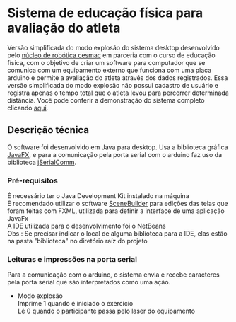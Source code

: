 # Sistema de educação física para avaliação do atleta

Versão simplificada do modo explosão do sistema desktop desenvolvido pelo [núcleo de robótica cesmac](https://www.instagram.com/roboticacesmac/) em parceria com o curso de educação física, com o objetivo de criar um software para computador que se comunica com um equipamento externo que funciona com uma placa arduino e permite a avaliação do atleta através dos dados registrados. Essa versão simplificada do modo explosão não possui cadastro de usuário e registra apenas o tempo total que o atleta levou para percorrer determinada distância. Você pode conferir a demonstração do sistema completo clicando [aqui](https://youtu.be/7EKrd3_x-kU).

## Descrição técnica

O software foi desenvolvido em Java para desktop. Usa a biblioteca gráfica [JavaFX](https://www.youtube.com/watch?v=P13ycvI-17Q&list=PLWd_VnthxxLejQ9CcHrsT5HCFn-10kquZ), e para a comunicação pela porta serial com o arduino faz uso da biblioteca [jSerialComm](https://www.youtube.com/watch?v=AFUBjqdpK_4&list=PLWd_VnthxxLf1hyk3_cez8yJbqcy6iqOD).

### Pré-requisitos

É necessário ter o Java Development Kit instalado na máquina <br/>
É recomendado utilizar o software [SceneBuilder](https://youtu.be/DpyVnys1nvs) para edições das telas que foram feitas com FXML, utilizada para definir a interface de uma aplicação JavaFx <br/>
A IDE utilizada para o desenvolvimento foi o NetBeans <br/>
Obs.: Se precisar indicar o local de alguma biblioteca para a IDE, elas estão na pasta "biblioteca" no diretório raíz do projeto

### Leituras e impressões na porta serial

Para a comunicação com o arduino, o sistema envia e recebe caracteres pela porta serial que são interpretados como uma ação. <br/>

* Modo explosão <br/>
Imprime 1 quando é iniciado o exercício <br/>
Lê 0 quando o participante passa pelo laser do equipamento <br/>